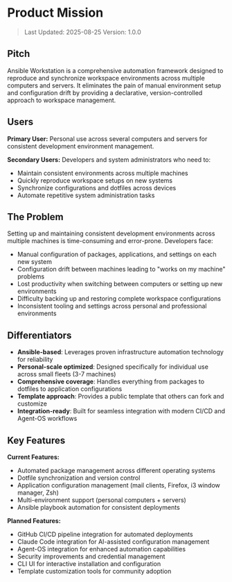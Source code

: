 # Product Mission

> Last Updated: 2025-08-25
> Version: 1.0.0

## Pitch

Ansible Workstation is a comprehensive automation framework designed to reproduce and synchronize workspace environments across multiple computers and servers. It eliminates the pain of manual environment setup and configuration drift by providing a declarative, version-controlled approach to workspace management.

## Users

**Primary User:** Personal use across several computers and servers for consistent development environment management.

**Secondary Users:** Developers and system administrators who need to:

- Maintain consistent environments across multiple machines
- Quickly reproduce workspace setups on new systems
- Synchronize configurations and dotfiles across devices
- Automate repetitive system administration tasks

## The Problem

Setting up and maintaining consistent development environments across multiple machines is time-consuming and error-prone. Developers face:

- Manual configuration of packages, applications, and settings on each new system
- Configuration drift between machines leading to "works on my machine" problems  
- Lost productivity when switching between computers or setting up new environments
- Difficulty backing up and restoring complete workspace configurations
- Inconsistent tooling and settings across personal and professional environments

## Differentiators

- **Ansible-based**: Leverages proven infrastructure automation technology for reliability
- **Personal-scale optimized**: Designed specifically for individual use across small fleets (3-7 machines)
- **Comprehensive coverage**: Handles everything from packages to dotfiles to application configurations
- **Template approach**: Provides a public template that others can fork and customize
- **Integration-ready**: Built for seamless integration with modern CI/CD and Agent-OS workflows

## Key Features

**Current Features:**

- Automated package management across different operating systems
- Dotfile synchronization and version control
- Application configuration management (mail clients, Firefox, i3 window manager, Zsh)
- Multi-environment support (personal computers + servers)
- Ansible playbook automation for consistent deployments

**Planned Features:**

- GitHub CI/CD pipeline integration for automated deployments
- Claude Code integration for AI-assisted configuration management  
- Agent-OS integration for enhanced automation capabilities
- Security improvements and credential management
- CLI UI for interactive installation and configuration
- Template customization tools for community adoption
